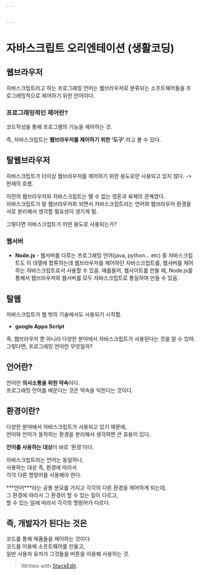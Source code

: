 ```yaml
---


---
```


<h1 id="자바스크립트-오리엔테이션-생활코딩">자바스크립트 오리엔테이션 (생활코딩)</h1>
<h2 id="웹브라우저">웹브라우저</h2>
<p>자바스크립트라고 하는 프로그래밍 언어는 웹브라우저로 분류되는 소프트웨어들을 프로그래밍적으로 제어하기 위한 언어이다.</p>
<h3 id="프로그래밍적인-제어란">프로그래밍적인 제어란?</h3>
<p>코드작성을 통해 프로그램의 기능을 제어하는 것.</p>
<p>즉, 자바스크립트는 <strong>웹브라우저를 제어하기 위한 ‘도구’</strong> 라고 볼 수 있다.</p>
<h2 id="탈웹브라우저">탈웹브라우저</h2>
<p>자바스크립트가 더이상 웹브라우저를 제어하기 위한 용도로만 사용되고 있지 않다. -&gt; 현재의 흐름.</p>
<p>이전의 웹브라우저와 자바스크립트는 뗄 수 없는 영혼과 육체의 관계였다.<br>
자바스크립트가 탈 웹브라우저화 되면서 자바스크립트라는 언어와 웹브라우저 환경을 서로 분리해서 생각할 필요성이 생기게 됨.</p>
<p>그렇다면 자바스크립트가 어떤 용도로 사용되는가?</p>
<h3 id="웹서버">웹서버</h3>
<ul>
<li><strong>Node.js</strong> - 웹서버를 다루는 프로그래밍 언어(java, python… etc) 중 자바스크립트도 이 대열에 합류하는데 웹브라우저를 제어하던 자바스크립트를, 웹서버를 제어하는 자바스크립트로서 사용할 수 있음.  예를들어, 웹사이트를 만들 때, Node.js를 통해서 웹브라우저와 웹서버를 모두 자바스크립트로 통일하여 만들 수 있음.</li>
</ul>
<h2 id="탈웹">탈웹</h2>
<p>자바스크립트가 웹 밖의 기술에서도 사용되기 시작함.</p>
<ul>
<li><strong>google Apps Script</strong></li>
</ul>
<p>즉, 웹브라우저 뿐 아니라 다양한 분야에서 자바스크립트가 사용된다는 것을 알 수 있따.<br>
그렇다면, 프로그래밍 언어란 무엇일까?</p>
<h2 id="언어란">언어란?</h2>
<p>언어란 <strong>의사소통을 위한 약속</strong>이다.<br>
프로그래밍 언어를 배운다는 것은 약속을 익힌다는 것이다.</p>
<h2 id="환경이란">환경이란?</h2>
<p>다양한 분야에서 자바스크립트가 사용되고 있기 때문에,<br>
언어와 언어가 동작하는 환경을 분리해서 생각하면 큰 효용이 있다.</p>
<p><strong>언어를 사용하는 대상</strong>이 바로 '환경’이다.</p>
<p>자바스크립트라는 언어는 동일하나,<br>
사용하는 대상 즉, 환경에 따라서<br>
각각 다른 명령어를 사용해야 한다.</p>
<p>***언어***라는 공통 분모를 가지고 각각의 다른 환경을 제어하게 되는데,<br>
그 환경에 따라서 그 환경이 할 수 있는 일이 다르고,<br>
할 수 있는 일에 따라서 각각의 명령어가 다르다.</p>
<h2 id="즉-개발자가-된다는-것은">즉, 개발자가 된다는 것은</h2>
<p>코드를 통해 제품들을 제어하는 것이다.<br>
코드를 이용해 소프트웨어를 만들고,<br>
일반 사용자 유저가 그것들을 버튼을 이용해 사용하는 것.</p>
<blockquote>
<p>Written with <a href="https://stackedit.io/">StackEdit</a>.</p>
</blockquote>

